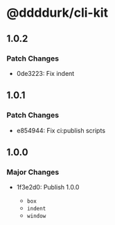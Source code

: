 # @ddddurk/cli-kit

## 1.0.2

### Patch Changes

- 0de3223: Fix indent

## 1.0.1

### Patch Changes

- e854944: Fix ci:publish scripts

## 1.0.0

### Major Changes

- 1f3e2d0: Publish 1.0.0

  - `box`
  - `indent`
  - `window`
